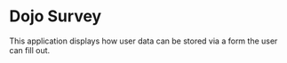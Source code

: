 # Dojo Survey 

This application displays how user data can be stored via a form the user can fill out. 
